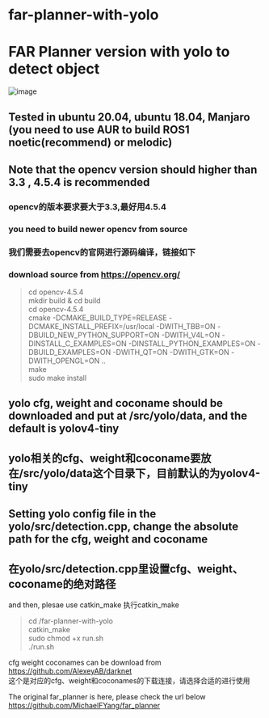 # far-planner-with-yolo
# FAR Planner version with yolo to detect object<br>
![image](https://github.com/Leeable/far-planner-with-yolo/blob/Noetic/2022-06-19%20183632.gif)
## Tested in ubuntu 20.04, ubuntu 18.04, Manjaro  (you need to use AUR to build ROS1 noetic(recommend) or melodic)
## Note that the opencv version should higher than 3.3 , 4.5.4 is recommended<br>
### opencv的版本要求要大于3.3,最好用4.5.4 <br>
### you need to build newer opencv from source<br> 
### 我们需要去opencv的官网进行源码编译，链接如下<br>
### download source from https://opencv.org/ <br>
> cd opencv-4.5.4<br>
> mkdir build & cd build<br>
> cd opencv-4.5.4<br>
> cmake -DCMAKE_BUILD_TYPE=RELEASE -DCMAKE_INSTALL_PREFIX=/usr/local -DWITH_TBB=ON -DBUILD_NEW_PYTHON_SUPPORT=ON -DWITH_V4L=ON -DINSTALL_C_EXAMPLES=ON -DINSTALL_PYTHON_EXAMPLES=ON -DBUILD_EXAMPLES=ON -DWITH_QT=ON -DWITH_GTK=ON -DWITH_OPENGL=ON ..<br>
> make<br>
> sudo make install<br>

## yolo cfg, weight and coconame should be downloaded and put at /src/yolo/data, and the default is yolov4-tiny <br>
## yolo相关的cfg、weight和coconame要放在/src/yolo/data这个目录下，目前默认的为yolov4-tiny <br>



## Setting yolo config file in the yolo/src/detection.cpp, change the absolute path for the cfg, weight and coconame <br>
## 在yolo/src/detection.cpp里设置cfg、weight、coconame的绝对路径 <br>

and then, plesae use catkin_make 执行catkin_make<br>
> cd /far-planner-with-yolo<br>
> catkin_make<br>
> sudo chmod +x run.sh<br>
> ./run.sh<br>



cfg weight coconames can be download from https://github.com/AlexeyAB/darknet <br>
这个是对应的cfg、weight和coconames的下载连接，请选择合适的进行使用<br>




The original far_planner is here, please check the url below <br>
https://github.com/MichaelFYang/far_planner
